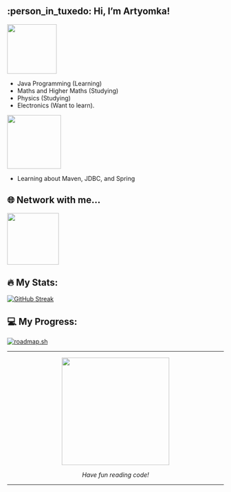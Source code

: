 <h2> :person_in_tuxedo: Hi, I’m Artyomka! </h2>

<!--- Interests Section --->
<div id="header" align="Left">
   <img src="https://img.shields.io/badge/Study Interests-008000 " width="115"/>
</div>

- Java Programming (Learning)
- Maths and Higher Maths (Studying)
- Physics (Studying)
- Electronics (Want to learn).

<!--- Currently Learning Section --->
<div id="header" align="Left">
   <img src="https://img.shields.io/badge/Currently Learning-FF0000" width="125"/>
</div>

- Learning about Maven, JDBC, and Spring

<!--- Contacts Section --->
## :globe_with_meridians: Network with me...

<!--- LinkedIn --->
<a href="https://linkedin.com/in/itsartyom/">
   <div id="header" align="Left">
      <img src="https://img.shields.io/badge/LinkedIn-blue?logo=linkedin&logoColor=white&style=for-the-badge" width="120"/>
   </div>
</a>

## :fire: My Stats:
<!--- Stats: Weekly streak and general stats --->
[![GitHub Streak](http://github-readme-streak-stats.herokuapp.com?user=itsartyomka&theme=tokyonight&date_format=M%20j%5B%2C%20Y%5D)](https://git.io/streak-stats)

## :computer: My Progress:
<!--- Stats: Weekly streak and general stats --->
<div id="progress" align="centre">
   <a href="https://roadmap.sh"><img src="https://api.roadmap.sh/v1-badge/tall/649fedb1d99c9d6731a4febd?variant=dark&roadmaps=computer-science%2Cjava%2Cpostgresql-dba" alt="roadmap.sh"/></a>
</div>

---

<!--- Cool Gif at the end. --->

<div id="gif" align="center">
     <a href="https://www.youtube.com/watch?v=dQw4w9WgXcQ/"><img src="https://media.tenor.com/uJy67OT5Qc4AAAAd/andrew-tate-tate.gif" width="250"/></a>
     <p><i>Have fun reading code!</i></p>
</div>

---
